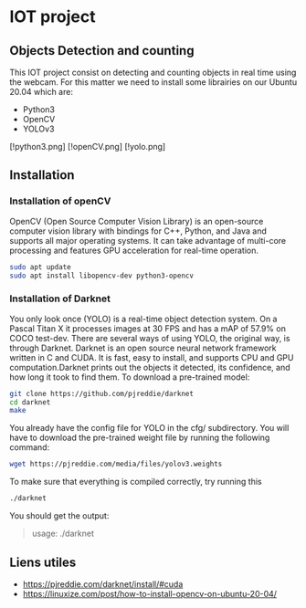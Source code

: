 # IOT project
## Objects Detection and counting 
This IOT project consist on detecting and counting objects in real time using the webcam.
For this matter we need to install some librairies on our Ubuntu 20.04  which are: 
- Python3
- OpenCV
- YOLOv3 

[!python3.png] [!openCV.png] [!yolo.png]

## Installation 
### Installation of openCV
OpenCV (Open Source Computer Vision Library) is an open-source computer vision library with bindings for C++, Python, and Java and supports all major operating systems. It can take advantage of multi-core processing and features GPU acceleration for real-time operation.

```sh
sudo apt update
sudo apt install libopencv-dev python3-opencv
```

### Installation of Darknet
You only look once (YOLO) is a real-time object detection system. On a Pascal Titan X it processes images at 30 FPS and has a mAP of 57.9% on COCO test-dev. There are several ways of using YOLO, the original way, is through Darknet.
Darknet is an open source neural network framework written in C and CUDA. It is fast, easy to install, and supports CPU and GPU computation.Darknet prints out the objects it detected, its confidence, and how long it took to find them.
To download a pre-trained model: 
```sh
git clone https://github.com/pjreddie/darknet
cd darknet
make
```
You already have the config file for YOLO in the cfg/ subdirectory. You will have to download the pre-trained weight file by running the following command:

```sh
wget https://pjreddie.com/media/files/yolov3.weights
```
To make sure that everything is compiled correctly, try running this 
```sh
./darknet
```
You should get the output:
> usage: ./darknet <function>


## Liens utiles
   - https://pjreddie.com/darknet/install/#cuda 
   - https://linuxize.com/post/how-to-install-opencv-on-ubuntu-20-04/
  

